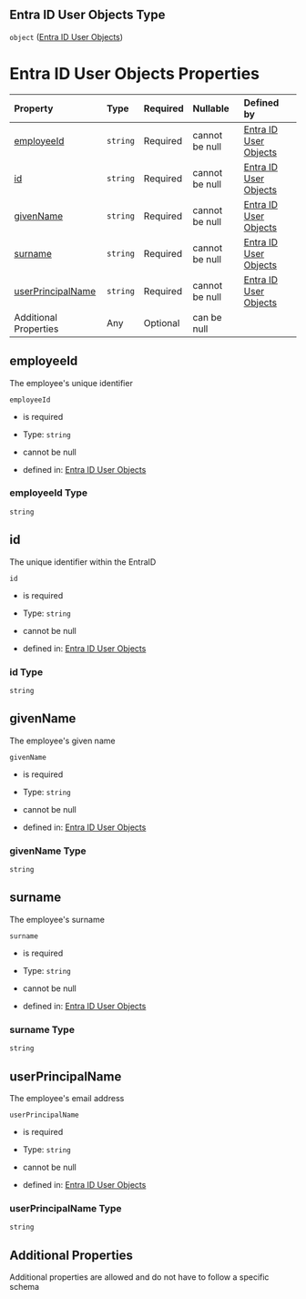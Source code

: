 ## Entra ID User Objects Type

`object` ([Entra ID User Objects](entraid.md))

# Entra ID User Objects Properties

| Property                                | Type     | Required | Nullable       | Defined by                                                                                                           |
| :-------------------------------------- | :------- | :------- | :------------- | :------------------------------------------------------------------------------------------------------------------- |
| [employeeId](#employeeid)               | `string` | Required | cannot be null | [Entra ID User Objects](entraid-properties-employeeid.md "entraid.schema.json#/properties/employeeId")               |
| [id](#id)                               | `string` | Required | cannot be null | [Entra ID User Objects](entraid-properties-id.md "entraid.schema.json#/properties/id")                               |
| [givenName](#givenname)                 | `string` | Required | cannot be null | [Entra ID User Objects](entraid-properties-givenname.md "entraid.schema.json#/properties/givenName")                 |
| [surname](#surname)                     | `string` | Required | cannot be null | [Entra ID User Objects](entraid-properties-surname.md "entraid.schema.json#/properties/surname")                     |
| [userPrincipalName](#userprincipalname) | `string` | Required | cannot be null | [Entra ID User Objects](entraid-properties-userprincipalname.md "entraid.schema.json#/properties/userPrincipalName") |
| Additional Properties                   | Any      | Optional | can be null    |                                                                                                                      |

## employeeId

The employee's unique identifier

`employeeId`

*   is required

*   Type: `string`

*   cannot be null

*   defined in: [Entra ID User Objects](entraid-properties-employeeid.md "entraid.schema.json#/properties/employeeId")

### employeeId Type

`string`

## id

The unique identifier within the EntraID

`id`

*   is required

*   Type: `string`

*   cannot be null

*   defined in: [Entra ID User Objects](entraid-properties-id.md "entraid.schema.json#/properties/id")

### id Type

`string`

## givenName

The employee's given name

`givenName`

*   is required

*   Type: `string`

*   cannot be null

*   defined in: [Entra ID User Objects](entraid-properties-givenname.md "entraid.schema.json#/properties/givenName")

### givenName Type

`string`

## surname

The employee's surname

`surname`

*   is required

*   Type: `string`

*   cannot be null

*   defined in: [Entra ID User Objects](entraid-properties-surname.md "entraid.schema.json#/properties/surname")

### surname Type

`string`

## userPrincipalName

The employee's email address

`userPrincipalName`

*   is required

*   Type: `string`

*   cannot be null

*   defined in: [Entra ID User Objects](entraid-properties-userprincipalname.md "entraid.schema.json#/properties/userPrincipalName")

### userPrincipalName Type

`string`

## Additional Properties

Additional properties are allowed and do not have to follow a specific schema
